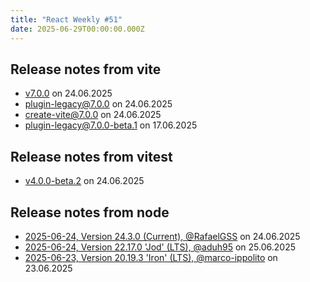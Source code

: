 ```yaml
---
title: "React Weekly #51"
date: 2025-06-29T00:00:00.000Z
---
```


## Release notes from vite

- [v7.0.0](https://github.com/vitejs/vite/releases/tag/v7.0.0) on 24.06.2025
- [plugin-legacy@7.0.0](https://github.com/vitejs/vite/releases/tag/plugin-legacy%407.0.0) on 24.06.2025
- [create-vite@7.0.0](https://github.com/vitejs/vite/releases/tag/create-vite%407.0.0) on 24.06.2025
- [plugin-legacy@7.0.0-beta.1](https://github.com/vitejs/vite/releases/tag/plugin-legacy%407.0.0-beta.1) on 17.06.2025

## Release notes from vitest

- [v4.0.0-beta.2](https://github.com/vitest-dev/vitest/releases/tag/v4.0.0-beta.2) on 24.06.2025

## Release notes from node

- [2025-06-24, Version 24.3.0 (Current), @RafaelGSS](https://github.com/nodejs/node/releases/tag/v24.3.0) on 24.06.2025
- [2025-06-24, Version 22.17.0 'Jod' (LTS), @aduh95](https://github.com/nodejs/node/releases/tag/v22.17.0) on 25.06.2025
- [2025-06-23, Version 20.19.3 'Iron' (LTS), @marco-ippolito](https://github.com/nodejs/node/releases/tag/v20.19.3) on 23.06.2025
